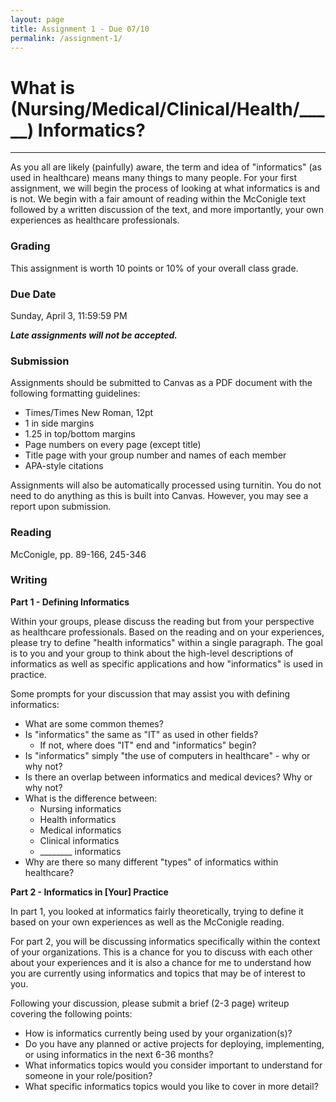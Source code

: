 ```yaml
---
layout: page
title: Assignment 1 - Due 07/10
permalink: /assignment-1/
---
```


# What is (Nursing/Medical/Clinical/Health/_____) Informatics?
<hr/>
As you all are likely (painfully) aware, the term and idea of "informatics" (as
used in healthcare) means many things to many people.  For your first
assignment, we will begin the process of looking at what informatics is and is
not.  We begin with a fair amount of reading within the McConigle text followed
by a written discussion of the text, and more importantly, your own experiences
as healthcare professionals.

### Grading ###

This assignment is worth 10 points or 10% of your overall class grade.

### Due Date ###

Sunday, April 3, 11:59:59 PM

***Late assignments will not be accepted.***

### Submission ###

Assignments should be submitted to Canvas as a PDF document with the following
formatting guidelines:

- Times/Times New Roman, 12pt
- 1 in side margins
- 1.25 in top/bottom margins
- Page numbers on every page (except title)
- Title page with your group number and names of each member
- APA-style citations

Assignments will also be automatically processed using turnitin.  You do not
need to do anything as this is built into Canvas.  However, you may see a report
upon submission.

### Reading ###

McConigle, pp. 89-166, 245-346

### Writing ###

**Part 1 - Defining Informatics**

Within your groups, please discuss the reading but from your perspective as
healthcare professionals.  Based on the reading and on your experiences, please
try to define "health informatics" within a single paragraph.  The goal is to
you and your group to think about the high-level descriptions of informatics as
well as specific applications and how "informatics" is used in practice.  

Some prompts for your discussion that may assist you with defining informatics:

- What are some common themes?
- Is "informatics" the same as "IT" as used in other fields?
  - If not, where does "IT" end and "informatics" begin?
- Is "informatics" simply "the use of computers in healthcare" - why or why not?
- Is there an overlap between informatics and medical devices?  Why or why not?
- What is the difference between:
  - Nursing informatics
  - Health informatics
  - Medical informatics
  - Clinical informatics
  - ________ informatics
- Why are there so many different "types" of informatics within healthcare?

**Part 2 - Informatics in [Your] Practice**

In part 1, you looked at informatics fairly theoretically, trying to define it
based on your own experiences as well as the McConigle reading.  

For part 2, you will be discussing informatics specifically within the context
of your organizations.  This is a chance for you to discuss with each other
about your experiences and it is also a chance for me to understand how you are
currently using informatics and topics that may be of interest to you.

Following your discussion, please submit a brief (2-3 page) writeup covering the
following points:

- How is informatics currently being used by your organization(s)?
- Do you have any planned or active projects for deploying, implementing, or
  using informatics in the next 6-36 months?
- What informatics topics would you consider important to understand for someone
  in your role/position? 
- What specific informatics topics would you like to cover in more detail?

